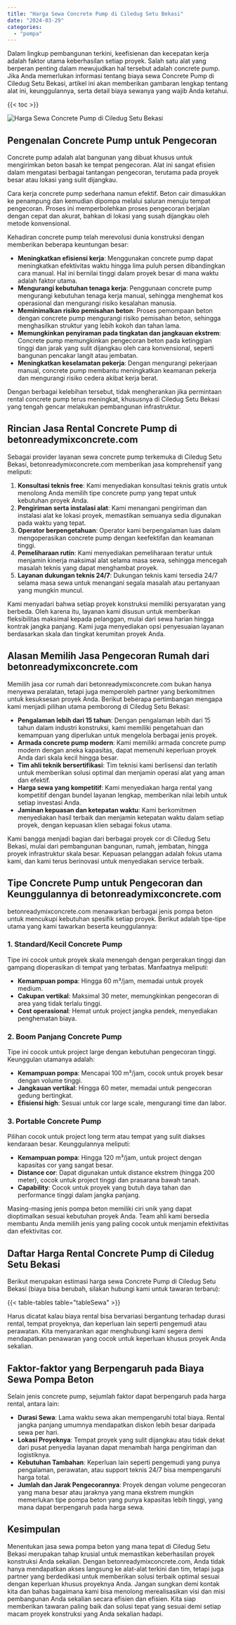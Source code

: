```yaml
---
title: "Harga Sewa Concrete Pump di Ciledug Setu Bekasi"
date: "2024-03-29"
categories: 
  - "pompa"
---
```


Dalam lingkup pembangunan terkini, keefisienan dan kecepatan kerja adalah faktor utama keberhasilan setiap proyek. Salah satu alat yang berperan penting dalam mewujudkan hal tersebut adalah concrete pump. Jika Anda memerlukan informasi tentang biaya sewa Concrete Pump di Ciledug Setu Bekasi, artikel ini akan memberikan gambaran lengkap tentang alat ini, keunggulannya, serta detail biaya sewanya yang wajib Anda ketahui.

{{< toc >}}

![Harga Sewa Concrete Pump di Ciledug Setu Bekasi](https://betoncor8.github.io/pump/concrete-pump%20(29).png)

## Pengenalan Concrete Pump untuk Pengecoran

Concrete pump adalah alat bangunan yang dibuat khusus untuk mengirimkan beton basah ke tempat pengecoran. Alat ini sangat efisien dalam mengatasi berbagai tantangan pengecoran, terutama pada proyek besar atau lokasi yang sulit dijangkau.

Cara kerja concrete pump sederhana namun efektif. Beton cair dimasukkan ke penampung dan kemudian dipompa melalui saluran menuju tempat pengecoran. Proses ini memperbolehkan proses pengecoran berjalan dengan cepat dan akurat, bahkan di lokasi yang susah dijangkau oleh metode konvensional.

Kehadiran concrete pump telah merevolusi dunia konstruksi dengan memberikan beberapa keuntungan besar:

- **Meningkatkan efisiensi kerja**: Menggunakan concrete pump dapat meningkatkan efektivitas waktu hingga lima puluh persen dibandingkan cara manual. Hal ini bernilai tinggi dalam proyek besar di mana waktu adalah faktor utama.
- **Mengurangi kebutuhan tenaga kerja**: Penggunaan concrete pump mengurangi kebutuhan tenaga kerja manual, sehingga menghemat kos operasional dan mengurangi risiko kesalahan manusia.
- **Meminimalkan risiko pemisahan beton**: Proses pemompaan beton dengan concrete pump mengurangi risiko pemisahan beton, sehingga menghasilkan struktur yang lebih kokoh dan tahan lama.
- **Memungkinkan penyiraman pada tingkatan dan jangkauan ekstrem**: Concrete pump memungkinkan pengecoran beton pada ketinggian tinggi dan jarak yang sulit dijangkau oleh cara konvensional, seperti bangunan pencakar langit atau jembatan.
- **Meningkatkan keselamatan pekerja**: Dengan mengurangi pekerjaan manual, concrete pump membantu meningkatkan keamanan pekerja dan mengurangi risiko cedera akibat kerja berat.

Dengan berbagai kelebihan tersebut, tidak mengherankan jika permintaan rental concrete pump terus meningkat, khususnya di Ciledug Setu Bekasi yang tengah gencar melakukan pembangunan infrastruktur.

## Rincian Jasa Rental Concrete Pump di betonreadymixconcrete.com

Sebagai provider layanan sewa concrete pump terkemuka di Ciledug Setu Bekasi, betonreadymixconcrete.com memberikan jasa komprehensif yang meliputi:

1. **Konsultasi teknis free**: Kami menyediakan konsultasi teknis gratis untuk menolong Anda memilih tipe concrete pump yang tepat untuk kebutuhan proyek Anda.
2. **Pengiriman serta instalasi alat**: Kami menangani pengiriman dan instalasi alat ke lokasi proyek, memastikan semuanya sedia digunakan pada waktu yang tepat.
3. **Operator berpengetahuan**: Operator kami berpengalaman luas dalam mengoperasikan concrete pump dengan keefektifan dan keamanan tinggi.
4. **Pemeliharaan rutin**: Kami menyediakan pemeliharaan teratur untuk menjamin kinerja maksimal alat selama masa sewa, sehingga mencegah masalah teknis yang dapat menghambat proyek.
5. **Layanan dukungan teknis 24/7**: Dukungan teknis kami tersedia 24/7 selama masa sewa untuk menangani segala masalah atau pertanyaan yang mungkin muncul.

Kami menyadari bahwa setiap proyek konstruksi memiliki persyaratan yang berbeda. Oleh karena itu, layanan kami disusun untuk memberikan fleksibilitas maksimal kepada pelanggan, mulai dari sewa harian hingga kontrak jangka panjang. Kami juga menyediakan opsi penyesuaian layanan berdasarkan skala dan tingkat kerumitan proyek Anda.

## Alasan Memilih Jasa Pengecoran Rumah dari betonreadymixconcrete.com

Memilih jasa cor rumah dari betonreadymixconcrete.com bukan hanya menyewa peralatan, tetapi juga memperoleh partner yang berkomitmen untuk kesuksesan proyek Anda. Berikut beberapa pertimbangan mengapa kami menjadi pilihan utama pemborong di Ciledug Setu Bekasi:

- **Pengalaman lebih dari 15 tahun**: Dengan pengalaman lebih dari 15 tahun dalam industri konstruksi, kami memiliki pengetahuan dan kemampuan yang diperlukan untuk mengelola berbagai jenis proyek.
- **Armada concrete pump modern**: Kami memiliki armada concrete pump modern dengan aneka kapasitas, dapat memenuhi keperluan proyek Anda dari skala kecil hingga besar.
- **Tim ahli teknik bersertifikasi**: Tim teknisi kami berlisensi dan terlatih untuk memberikan solusi optimal dan menjamin operasi alat yang aman dan efektif.
- **Harga sewa yang kompetitif**: Kami menyediakan harga rental yang kompetitif dengan bundel layanan lengkap, memberikan nilai lebih untuk setiap investasi Anda.
- **Jaminan kepuasan dan ketepatan waktu**: Kami berkomitmen menyediakan hasil terbaik dan menjamin ketepatan waktu dalam setiap proyek, dengan kepuasan klien sebagai fokus utama.

Kami bangga menjadi bagian dari berbagai proyek cor di Ciledug Setu Bekasi, mulai dari pembangunan bangunan, rumah, jembatan, hingga proyek infrastruktur skala besar. Kepuasan pelanggan adalah fokus utama kami, dan kami terus berinovasi untuk menyediakan service terbaik.

## Tipe Concrete Pump untuk Pengecoran dan Keunggulannya di betonreadymixconcrete.com

betonreadymixconcrete.com menawarkan berbagai jenis pompa beton untuk mencukupi kebutuhan spesifik setiap proyek. Berikut adalah tipe-tipe utama yang kami tawarkan beserta keunggulannya:

### 1\. Standard/Kecil Concrete Pump

Tipe ini cocok untuk proyek skala menengah dengan pergerakan tinggi dan gampang dioperasikan di tempat yang terbatas. Manfaatnya meliputi:

- **Kemampuan pompa**: Hingga 60 m³/jam, memadai untuk proyek medium.
- **Cakupan vertikal**: Maksimal 30 meter, memungkinkan pengecoran di area yang tidak terlalu tinggi.
- **Cost operasional**: Hemat untuk project jangka pendek, menyediakan penghematan biaya.

### 2\. Boom Panjang Concrete Pump

Tipe ini cocok untuk project large dengan kebutuhan pengecoran tinggi. Keunggulan utamanya adalah:

- **Kemampuan pompa**: Mencapai 100 m³/jam, cocok untuk proyek besar dengan volume tinggi.
- **Jangkauan vertikal**: Hingga 60 meter, memadai untuk pengecoran gedung bertingkat.
- **Efisiensi high**: Sesuai untuk cor large scale, mengurangi time dan labor.

### 3\. Portable Concrete Pump

Pilihan cocok untuk project long term atau tempat yang sulit diakses kendaraan besar. Keunggulannya meliputi:

- **Kemampuan pompa**: Hingga 120 m³/jam, untuk project dengan kapasitas cor yang sangat besar.
- **Distance cor**: Dapat digunakan untuk distance ekstrem (hingga 200 meter), cocok untuk project tinggi dan prasarana bawah tanah.
- **Capability**: Cocok untuk proyek yang butuh daya tahan dan performance tinggi dalam jangka panjang.

Masing-masing jenis pompa beton memiliki ciri unik yang dapat dioptimalkan sesuai kebutuhan proyek Anda. Team ahli kami bersedia membantu Anda memilih jenis yang paling cocok untuk menjamin efektivitas dan efektivitas cor.

## Daftar Harga Rental Concrete Pump di Ciledug Setu Bekasi

Berikut merupakan estimasi harga sewa Concrete Pump di Ciledug Setu Bekasi (biaya bisa berubah, silakan hubungi kami untuk tawaran terbaru):

{{< table-tables table="tableSewa" >}}

Harus dicatat kalau biaya rental bisa bervariasi bergantung terhadap durasi rental, tempat proyeknya, dan keperluan lain seperti pengemudi atau perawatan. Kita menyarankan agar menghubungi kami segera demi mendapatkan penawaran yang cocok untuk keperluan khusus proyek Anda sekalian.

## Faktor-faktor yang Berpengaruh pada Biaya Sewa Pompa Beton

Selain jenis concrete pump, sejumlah faktor dapat berpengaruh pada harga rental, antara lain:

- **Durasi Sewa**: Lama waktu sewa akan mempengaruhi total biaya. Rental jangka panjang umumnya mendapatkan diskon lebih besar daripada sewa per hari.
- **Lokasi Proyeknya**: Tempat proyek yang sulit dijangkau atau tidak dekat dari pusat penyedia layanan dapat menambah harga pengiriman dan logistiknya.
- **Kebutuhan Tambahan**: Keperluan lain seperti pengemudi yang punya pengalaman, perawatan, atau support teknis 24/7 bisa mempengaruhi harga total.
- **Jumlah dan Jarak Pengecorannya**: Proyek dengan volume pengecoran yang mana besar atau jaraknya yang mana ekstrem mungkin memerlukan tipe pompa beton yang punya kapasitas lebih tinggi, yang mana dapat berpengaruh pada harga sewa.

## Kesimpulan

Menentukan jasa sewa pompa beton yang mana tepat di Ciledug Setu Bekasi merupakan tahap krusial untuk memastikan keberhasilan proyek konstruksi Anda sekalian. Dengan betonreadymixconcrete.com, Anda tidak hanya mendapatkan akses langsung ke alat-alat terkini dan tim, tetapi juga partner yang berdedikasi untuk memberikan solusi terbaik optimal sesuai dengan keperluan khusus proyeknya Anda. Jangan sungkan demi kontak kita dan bahas bagaimana kami bisa menolong merealisasikan visi dan misi pembangunan Anda sekalian secara efisien dan efisien. Kita siap memberikan tawaran paling baik dan solusi tepat yang sesuai demi setiap macam proyek konstruksi yang Anda sekalian hadapi.

